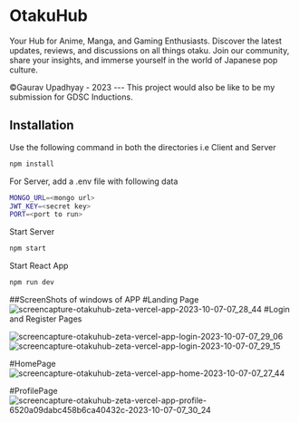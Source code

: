 # OtakuHub

Your Hub for Anime, Manga, and Gaming Enthusiasts. Discover the latest updates, reviews, and discussions on all things otaku. Join our community, share your insights, and immerse yourself in the world of Japanese pop culture.

©Gaurav Upadhyay - 2023 --- This project would also be like to be my submission for GDSC Inductions.
## Installation

Use the following command in both the directories i.e Client and Server

```bash
npm install
```
For Server, add a .env file with following data
```bash
MONGO_URL=<mongo url>
JWT_KEY=<secret key>
PORT=<port to run>

```
Start Server
```bash
npm start
```
Start React App
```bash
npm run dev
```
##ScreenShots of windows of APP
#Landing Page
![screencapture-otakuhub-zeta-vercel-app-2023-10-07-07_28_44](https://github.com/itzzGaurav7/otakuhub/assets/132614734/b486e893-72a9-44a9-beba-e0152fb83498)
#Login and Register Pages

![screencapture-otakuhub-zeta-vercel-app-login-2023-10-07-07_29_06](https://github.com/itzzGaurav7/otakuhub/assets/132614734/782925b1-a018-432a-a3e4-77b4689ab5b9)
![screencapture-otakuhub-zeta-vercel-app-login-2023-10-07-07_29_15](https://github.com/itzzGaurav7/otakuhub/assets/132614734/82da964e-0fbe-4191-bb2d-37036bed2c6e)

#HomePage
![screencapture-otakuhub-zeta-vercel-app-home-2023-10-07-07_27_44](https://github.com/itzzGaurav7/otakuhub/assets/132614734/1ece7d34-c03a-4c02-8261-bbb0f75c3059)




#ProfilePage
![screencapture-otakuhub-zeta-vercel-app-profile-6520a09dabc458b6ca40432c-2023-10-07-07_30_24](https://github.com/itzzGaurav7/otakuhub/assets/132614734/8909e5eb-27bd-4188-9760-96412e988372)



